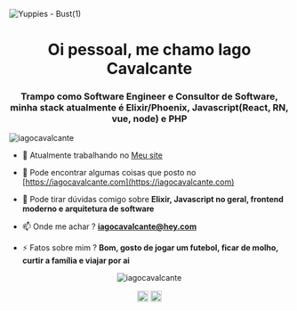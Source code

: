 ![Yuppies - Bust(1)](https://user-images.githubusercontent.com/5131187/113372845-f0605580-933f-11eb-97fc-4fbc9075744f.png)
<h1 align="center">Oi pessoal, me chamo Iago Cavalcante</h1>
<h3 align="center">Trampo como Software Engineer e Consultor de Software, minha stack atualmente é Elixir/Phoenix, Javascript(React, RN, vue, node) e PHP</h3>
<p align="left"> <img src="https://komarev.com/ghpvc/?username=iagocavalcante" alt="iagocavalcante" /> </p>

- 🔭 Atualmente trabalhando no [Meu site](https://github.com/iagocavalcante/iago-cavalcante)

- 📝 Pode encontrar algumas coisas que posto no [https://iagocavalcante.com](https://iagocavalcante.com)

- 💬 Pode tirar dúvidas comigo sobre **Elixir, Javascript no geral, frontend moderno e arquitetura de software**

- 📫 Onde me achar ? **iagocavalcante@hey.com**

- ⚡ Fatos sobre mim ? **Bom, gosto de jogar um futebol, ficar de molho, curtir a família e viajar por ai**

<p align="center"> <img src="https://github-readme-stats.vercel.app/api?username=iagocavalcante&show_icons=true" alt="iagocavalcante" /> </p>

<p align="center">
<a href="https://twitter.com/iagoangelimc" target="blank"><img align="center" src="https://cdn.jsdelivr.net/npm/simple-icons@3.0.1/icons/twitter.svg" alt="iagoangelim" height="20" width="20" /></a>
<a href="https://linkedin.com/in/iago-a-cavalcante" target="blank"><img align="center" src="https://cdn.jsdelivr.net/npm/simple-icons@3.0.1/icons/linkedin.svg" alt="iago-a-cavalcante" height="20" width="20" /></a>
</p>
